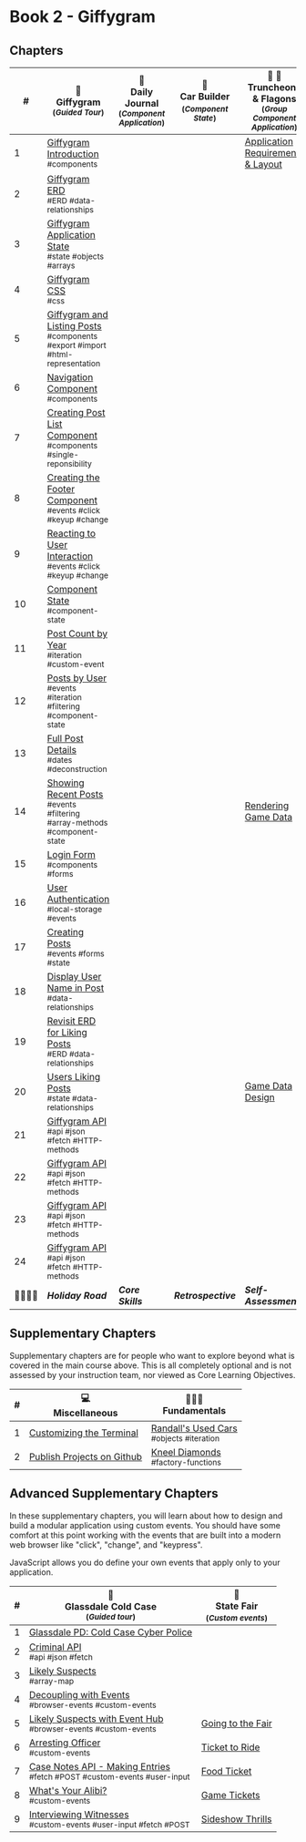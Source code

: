 # Book 2 - Giffygram

## Chapters

| #  | 🌠 <br/> Giffygram <br/> <sub>(_Guided Tour_)</sub> | 📔 <br/> Daily Journal <br/> <sub>(_Component Application_)</sub> | 🎢 <br/> Car Builder <sub> <br/> (_Component State_)</sub> | 🏏 🍺 <br/>Truncheons &amp; Flagons <br/> <sub>(_Group Component Application_)</sub>|
|--|--|--|--|--|
| 1 | [Giffygram Introduction](./chapters/GG_INTRO.md)  <br/> <sub style="font-size:0.85rem;">#components</sub> |  |  | [Application Requirements & Layout](./chapters/TF_STRUCTURE_LAYOUT.md) |
| 2 | [Giffygram ERD](./chapters/GG_ERD.md) <br/> <sub style="font-size:0.85rem;">#ERD #data-relationships</sub> |  |  |  |
| 3 | [Giffygram Application State](./chapters/GG_STATE_STORE.md) <br/> <sub style="font-size:0.85rem;">#state #objects #arrays</sub> |  |  |  |
| 4 | [Giffygram CSS](./chapters/GG_STYLES.md) <br/> <sub style="font-size:0.85rem;">#css</sub> |  |  |  |
| 5 | [Giffygram and Listing Posts](./chapters/GG_POST_STATE_ITERATION.md) <br/> <sub style="font-size:0.85rem;">#components #export #import #html-representation</sub> |  |  |  |
| 6 | [Navigation Component](./chapters/GG_NAVBAR.md) <br/> <sub style="font-size:0.85rem;">#components</sub> |  |  |  |
| 7 | [Creating Post List Component](./chapters/GG_POST_LIST.md) <br/> <sub style="font-size:0.85rem;">#components #single-reponsibility</sub> |  |  |  |
| 8 | [Creating the Footer Component](./chapters/GG_FOOTER.md) <br/> <sub style="font-size:0.85rem;">#events #click #keyup #change</sub> |  |  |  |
| 9 | [Reacting to User Interaction](./chapters/GG_EVENT_LISTENER.md) <br/> <sub style="font-size:0.85rem;">#events #click #keyup #change</sub> |  |  |  |
| 10 | [Component State](./chapters/GG_COMPONENT_STATE.md) <br/> <sub style="font-size:0.85rem;">#component-state</sub> |  |  |  |
| 11 | [Post Count by Year](./chapters/GG_POST_FILTERING.md) <br/> <sub style="font-size:0.85rem;">#iteration #custom-event</sub> |  |  |  |
| 12 | [Posts by User](./chapters/GG_USER_FILTERING.md) <br/> <sub style="font-size:0.85rem;">#events #iteration #filtering #component-state</sub> |  |  |  |
| 13 | [Full Post Details](./chapters/GG_POST_DETAILS.md) <br/> <sub style="font-size:0.85rem;">#dates #deconstruction</sub> |  |  |  |
| 14 | [Showing Recent Posts](./chapters/GG_RECENT_POSTS.md) <br/> <sub style="font-size:0.85rem;">#events #filtering #array-methods #component-state</sub> |  |  | [Rendering Game Data](./chapters/TF_GAME_RENDER.md) |
| 15 | [Login Form](./chapters/GG_LOGIN_FORM.md) <br/> <sub style="font-size:0.85rem;">#components #forms</sub> |  |  |  |
| 16 | [User Authentication](./chapters/GG_AUTH.md) <br/> <sub style="font-size:0.85rem;">#local-storage #events</sub> |  |  |  |
| 17 | [Creating Posts](./chapters/GG_POST_CREATION.md) <br/> <sub style="font-size:0.85rem;">#events #forms #state</sub> |  |  |  |
| 18 | [Display User Name in Post](./chapters/GG_JOIN_USER.md) <br/> <sub style="font-size:0.85rem;">#data-relationships</sub> |  |  |  |
| 19 | [Revisit ERD for Liking Posts](./chapters/ERD.md) <br/> <sub style="font-size:0.85rem;">#ERD #data-relationships</sub> |  |  |  |
| 20 | [Users Liking Posts](./chapters/GG_LIKES_STATE.md) <br/> <sub style="font-size:0.85rem;">#state #data-relationships</sub> |  |  | [Game Data Design](./chapters/TF_GAME_DATA.md) |
| 21 | [Giffygram API](./chapters/GG_API.md) <br/> <sub style="font-size:0.85rem;">#api #json #fetch #HTTP-methods</sub> |  |  |  |
| 22 | [Giffygram API](./chapters/GG_API.md) <br/> <sub style="font-size:0.85rem;">#api #json #fetch #HTTP-methods</sub> |  |  |  |
| 23 | [Giffygram API](./chapters/GG_API.md) <br/> <sub style="font-size:0.85rem;">#api #json #fetch #HTTP-methods</sub> |  |  |  |
| 24 | [Giffygram API](./chapters/GG_API.md) <br/> <sub style="font-size:0.85rem;">#api #json #fetch #HTTP-methods</sub> |  |  |  |
| 👨‍👨‍👦‍👦 | **_Holiday Road_** | **_Core Skills_** | **_Retrospective_** | **_Self-Assessment_** |

## Supplementary Chapters

Supplementary chapters are for people who want to explore  beyond what is covered in the main course above. This is all completely optional and is not assessed by your instruction team, nor viewed as Core Learning Objectives.

| #  | 💻 <br/> Miscellaneous | 🏋🏽‍♂️ <br/> Fundamentals
|--|--|--|
| 1 | [Customizing the Terminal](./chapters/CLI_PERSONALIZATION.md) | [Randall's Used Cars](./chapters/JS_OBJECT_METHODS.md) <br/> <sub style="font-size:0.85rem;">#objects #iteration</sub> |
| 2 | [Publish Projects on Github](./chapters/GITHUB_PUBLISH.md) | [Kneel Diamonds](./chapters/JS_FACTORY_FUNCTION.md) <br/> <sub style="font-size:0.85rem;">#factory-functions</sub> |

## Advanced Supplementary Chapters

In these supplementary chapters, you will learn about how to design and build a modular application using custom events. You should have some comfort at this point working with the events that are built into a modern web browser like "click", "change", and "keypress".

JavaScript allows you do define your own events that apply only to your application.

| #  | 🚓 <br/> Glassdale Cold Case <br/> <sub>(_Guided tour_)</sub> | 🎢 <br/> State Fair <sub> <br/> (_Custom events_)</sub>
|--|--|--|
| 1 | [Glassdale PD: Cold Case Cyber Police](./chapters/GLASSDALE_PD_INTRO.md) | |
| 2 | [Criminal API](./chapters/GLASSDALE_CRIMINAL_API.md) <br/> <sub style="font-size:0.85rem;">#api #json #fetch</sub> |  |
| 3 | [Likely Suspects](./chapters/GLASSDALE_CRIMINAL_HISTORY.md) <br/> <sub style="font-size:0.85rem;">#array-map</sub> |  |
| 4 | [Decoupling with Events](./chapters/GLASSDALE_DECOUPLING.md) <br/> <sub style="font-size:0.85rem;">#browser-events #custom-events</sub>|  |
| 5 | [Likely Suspects with Event Hub](./chapters/GLASSDALE_EVENT_HUB.md) <br/> <sub style="font-size:0.85rem;">#browser-events #custom-events</sub>| [Going to the Fair](./chapters/SF_SETUP.md) |
| 6 | [Arresting Officer](./chapters/GLASSDALE_ARRESTING_OFFICERS.md) <br/> <sub style="font-size:0.85rem;">#custom-events</sub> | [Ticket to Ride](./chapters/SF_RIDE_TICKET.md) |
| 7 | [Case Notes API - Making Entries](./chapters/GLASSDALE_NOTES_API.md) <br/> <sub style="font-size:0.85rem;">#fetch #POST #custom-events #user-input</sub> | [Food Ticket](./chapters/SF_FOOD_TICKET.md) |
| 8 | [What's Your Alibi?](./chapters/GLASSDALE_ALIBI.md) <br/> <sub style="font-size:0.85rem;">#custom-events</sub>| [Game Tickets](./chapters/SF_GAME_TICKET.md) |
| 9 | [Interviewing Witnesses](./chapters/GLASSDALE_WITNESSES.md) <br/> <sub style="font-size:0.85rem;">#custom-events #user-input #fetch #POST</sub> | [Sideshow Thrills](./chapters/SF_SIDESHOW_TICKET.md) |